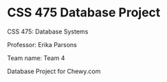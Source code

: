# CSS 475 Database Project

CSS 475: Database Systems

Professor: Erika Parsons

Team name: Team 4

Database Project for Chewy.com

